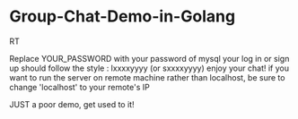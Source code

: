 # Group-Chat-Demo-in-Golang
RT

Replace YOUR_PASSWORD with your password of mysql
your log in or sign up should follow the style :  lxxxxyyyy (or sxxxxyyyy)
enjoy your chat!
if you want to run the server on remote machine rather than localhost, be sure to change 'localhost' to your remote's IP

JUST a poor demo, get used to it!

